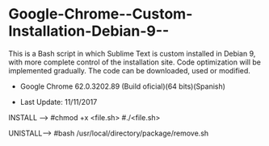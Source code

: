 # Google-Chrome--Custom-Installation-Debian-9--
This is a Bash script in which Sublime Text is custom installed in Debian 9, with more complete control of the installation site. Code optimization will be implemented gradually. The code can be downloaded, used or modified.

- Google Chrome 62.0.3202.89 (Build oficial)(64 bits)(Spanish)

- Last Update: 11/11/2017

INSTALL -->
#chmod +x <file.sh>
#./<file.sh>

UNISTALL-->
#bash /usr/local/directory/package/remove.sh
